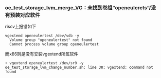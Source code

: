 ### oe_test_storage_lvm_merge_VG：未找到卷组“openeulerets”/没有预装对应软件

riscv上报错如下

```
vgextend openeulertest /dev/vdb -y
  Volume group "openeulertest" not found
  Cannot process volume group openeulertest
```

而x86则是没有安装vgextend所属软件

```
+ vgextend openeulertest /dev/sr0 -y
oe_test_storage_lvm_change_number.sh: line 30: vgextend: command not found
```

